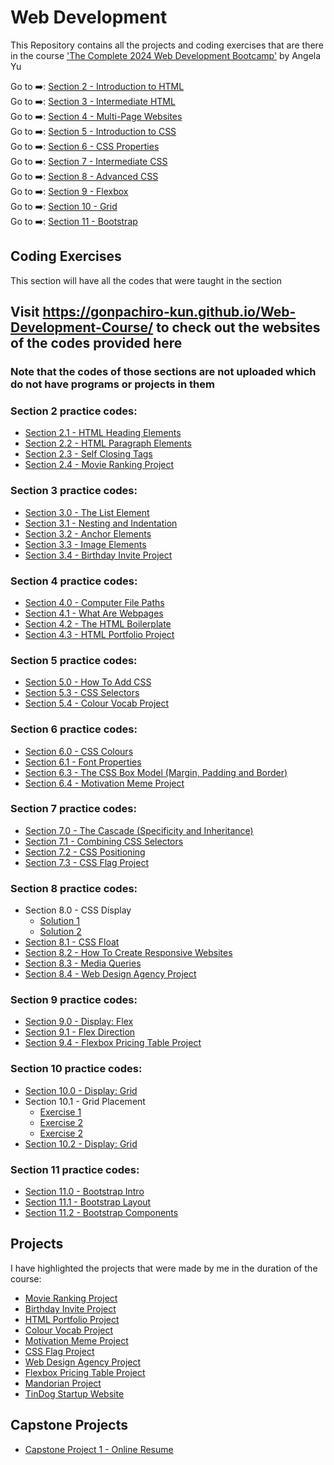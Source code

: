 # Web Development

This Repository contains all the projects and coding exercises that are there in the course ['The Complete 2024 Web Development Bootcamp'](https://www.udemy.com/course/the-complete-web-development-bootcamp/) by Angela Yu

Go to ➡️: [Section 2 - Introduction to HTML](./Section_02/)<br />
Go to ➡️: [Section 3 - Intermediate HTML](./Section_03/)<br />
Go to ➡️: [Section 4 - Multi-Page Websites](./Section_04/)<br />
Go to ➡️: [Section 5 - Introduction to CSS](./Section_05/)<br />
Go to ➡️: [Section 6 - CSS Properties](./Section_06/)<br />
Go to ➡️: [Section 7 - Intermediate CSS](./Section_07/)<br />
Go to ➡️: [Section 8 - Advanced CSS](./Section_08/)<br />
Go to ➡️: [Section 9 - Flexbox](./Section_09/)<br />
Go to ➡️: [Section 10 - Grid](./Section_10/)<br />
Go to ➡️: [Section 11 - Bootstrap](./Section_10/)<br />

## Coding Exercises

This section will have all the codes that were taught in the section

## Visit https://gonpachiro-kun.github.io/Web-Development-Course/ to check out the websites of the codes provided here

### Note that the codes of those sections are not uploaded which do not have programs or projects in them

### Section 2 practice codes:

- [Section 2.1 - HTML Heading Elements](./Section_02/2.1_Heading_Element/index.html) <br />
- [Section 2.2 - HTML Paragraph Elements](./Section_02/2.2_Paragraph_Element/index.html) <br />
- [Section 2.3 - Self Closing Tags](./Section_02/2.3_Void_Elements/index.html) <br />
- [Section 2.4 - Movie Ranking Project](./Section_02/2.4_Movie_Ranking_Project/index.html) <br />

### Section 3 practice codes:

- [Section 3.0 - The List Element](./Section_03/3.0_List_Elements/index.html) <br />
- [Section 3.1 - Nesting and Indentation](./Section_03/3.1_Nesting_and_Indentation/index.html) <br />
- [Section 3.2 - Anchor Elements](./Section_03/3.2_Anchor_Elements/index.html) <br />
- [Section 3.3 - Image Elements](./Section_03/3.3_Image_Elements/index.html) <br />
- [Section 3.4 - Birthday Invite Project](./Section_03/3.4_Birthday_Invite_Project/index.html) <br />

### Section 4 practice codes:

- [Section 4.0 - Computer File Paths](./Section_04/4.0_File_Paths/Folder0/Folder3/index.html) <br />
- [Section 4.1 - What Are Webpages](./Section_04/4.1_Webpages/index.html) <br />
- [Section 4.2 - The HTML Boilerplate](./Section_04/4.2_HTML_Boiler_Plate/index.html) <br />
- [Section 4.3 - HTML Portfolio Project](./Section_04/4.3_HTML_Portfolio_Project/index.html) <br />

### Section 5 practice codes:

- [Section 5.0 - How To Add CSS](./Section_05/5.1_Adding_CSS/index.html) <br />
- [Section 5.3 - CSS Selectors](./Section_05/5.3_CSS_Selectors/index.html) <br />
- [Section 5.4 - Colour Vocab Project](./Section_05/5.4_Color_Vocab_Project/index.html) <br />

### Section 6 practice codes:

- [Section 6.0 - CSS Colours](./Section_06/6.0_CSS_Colors/index.html) <br />
- [Section 6.1 - Font Properties](./Section_06/6.1_Font_Properties/index.html) <br />
- [Section 6.3 - The CSS Box Model (Margin, Padding and Border)](./Section_06/6.3_CSS_Box_Model/index.html) <br />
- [Section 6.4 - Motivation Meme Project](./Section_06/6.4_Motivation_Meme_Project/index.html) <br />

### Section 7 practice codes:

- [Section 7.0 - The Cascade (Specificity and Inheritance)](./Section_07/7.0_CSS_Cascade/index.html) <br />
- [Section 7.1 - Combining CSS Selectors](./Section_07/7.1_Combining_Selectors/index.html) <br />
- [Section 7.2 - CSS Positioning](./Section_07/7.2_CSS_Positioning/index.html) <br />
- [Section 7.3 - CSS Flag Project](./Section_07/7.3_CSS_Flag_Project/index.html) <br />

### Section 8 practice codes:

- Section 8.0 - CSS Display
  - [Solution 1](./Section_08/8.0_CSS_Display/index_for_goal1.html) <br />
  - [Solution 2](./Section_08/8.0_CSS_Display/index_for_goal2.html) <br />
- [Section 8.1 - CSS Float](./Section_08/8.1_CSS_Float/index.html) <br />
- [Section 8.2 - How To Create Responsive Websites](./Section_08/8.2_Responsiveness/index.html) <br />
- [Section 8.3 - Media Queries](./Section_08/8.3_Media_Query/index.html) <br />
- [Section 8.4 - Web Design Agency Project](./Section_08/8.4_Web_Design_Agency_Project/index.html) <br />

### Section 9 practice codes:

- [Section 9.0 - Display: Flex](./Section_09/9.0_Display_Flex/index.html) <br />
- [Section 9.1 - Flex Direction](./Section_09/9.1_Flex_Direction/index.html) <br />
- [Section 9.4 - Flexbox Pricing Table Project](./Section_09/9.4_Flexbox_Pricing_Table_Project/index.html) <br />

### Section 10 practice codes:

- [Section 10.0 - Display: Grid](./Section_10/10.0_Display_Grid/index.html) <br />
- Section 10.1 - Grid Placement
  - [Exercise 1](./Section_10/10.2_Grid_Placement/exercise1.html) <br />
  - [Exercise 2](./Section_10/10.2_Grid_Placement/exercise2.html) <br />
  - [Exercise 2](./Section_10/10.2_Grid_Placement/exercise3.html) <br />
- [Section 10.2 - Display: Grid](./Section_10/10.2_Grid_Placement/) <br />

### Section 11 practice codes:

- [Section 11.0 - Bootstrap Intro](./Section_11/11.0_Bootstrap_Intro/index.html) <br />
- [Section 11.1 - Bootstrap Layout](./Section_11/11.1_Bootstrap_Layout/Bootstrap_Layout_Exercises.html) <br />
- [Section 11.2 - Bootstrap Components](./Section_11/11.2_Bootstrap_Components/index.html) <br />

## Projects

I have highlighted the projects that were made by me in the duration of the course:

- [Movie Ranking Project](./Section_02/2.4_Movie_Ranking_Project/index.html) <br />
- [Birthday Invite Project](./Section_03/3.4_Birthday_Invite_Project/index.html) <br />
- [HTML Portfolio Project](./Section_04/4.3_HTML_Portfolio_Project/index.html) <br />
- [Colour Vocab Project](./Section_05/5.4_Color_Vocab_Project/index.html) <br />
- [Motivation Meme Project](./Section_06/6.4_Motivation_Meme_Project/index.html) <br />
- [CSS Flag Project](./Section_07/7.3_CSS_Flag_Project/index.html) <br />
- [Web Design Agency Project](./Section_08/8.4_Web_Design_Agency_Project/index.html) <br />
- [Flexbox Pricing Table Project](./Section_09/9.4_Flexbox_Pricing_Table_Project/index.html) <br />
- [Mandorian Project](./Section_10/10.3_Mondrian_Project/index.html) <br />
- [TinDog Startup Website](./Section_11/11.3_TinDog_Project/index.html) <br />

## Capstone Projects

- [Capstone Project 1 - Online Resume](./Capstone_Projects/Project_1/index.html) <br />
